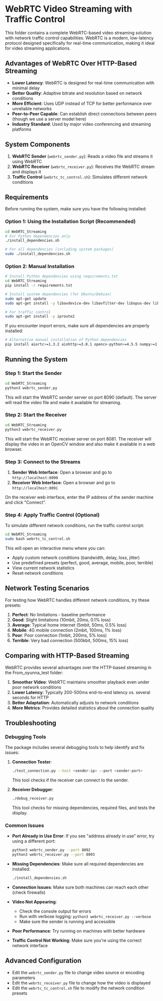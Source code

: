 # WebRTC Video Streaming with Traffic Control

This folder contains a complete WebRTC-based video streaming solution with network traffic control capabilities. WebRTC is a modern, low-latency protocol designed specifically for real-time communication, making it ideal for video streaming applications.

## Advantages of WebRTC Over HTTP-Based Streaming

- **Lower Latency**: WebRTC is designed for real-time communication with minimal delay
- **Better Quality**: Adaptive bitrate and resolution based on network conditions
- **More Efficient**: Uses UDP instead of TCP for better performance over unreliable networks
- **Peer-to-Peer Capable**: Can establish direct connections between peers (though we use a server model here)
- **Industry Standard**: Used by major video conferencing and streaming platforms

## System Components

1. **WebRTC Sender** (`webrtc_sender.py`): Reads a video file and streams it using WebRTC
2. **WebRTC Receiver** (`webrtc_receiver.py`): Receives the WebRTC stream and displays it
3. **Traffic Control** (`webrtc_tc_control.sh`): Simulates different network conditions

## Requirements

Before running the system, make sure you have the following installed:

### Option 1: Using the Installation Script (Recommended)

```bash
cd WebRTC_Streaming
# For Python dependencies only
./install_dependencies.sh

# For all dependencies (including system packages)
sudo ./install_dependencies.sh
```

### Option 2: Manual Installation

```bash
# Install Python dependencies using requirements.txt
cd WebRTC_Streaming
pip install -r requirements.txt

# Install system dependencies (for Ubuntu/Debian)
sudo apt-get update
sudo apt-get install -y libavdevice-dev libavfilter-dev libopus-dev libvpx-dev pkg-config libsrtp2-dev

# For traffic control
sudo apt-get install -y iproute2
```

If you encounter import errors, make sure all dependencies are properly installed:

```bash
# Alternative manual installation of Python dependencies
pip install aiortc>=1.3.2 aiohttp>=3.8.1 opencv-python>=4.5.5 numpy>=1.22.3 av>=9.2.0
```

## Running the System

### Step 1: Start the Sender

```bash
cd WebRTC_Streaming
python3 webrtc_sender.py
```

This will start the WebRTC sender server on port 8090 (default). The server will read the video file and make it available for streaming.

### Step 2: Start the Receiver

```bash
cd WebRTC_Streaming
python3 webrtc_receiver.py
```

This will start the WebRTC receiver server on port 8081. The receiver will display the video in an OpenCV window and also make it available in a web browser.

### Step 3: Connect to the Streams

1. **Sender Web Interface**: Open a browser and go to `http://localhost:8090`
2. **Receiver Web Interface**: Open a browser and go to `http://localhost:8091`

On the receiver web interface, enter the IP address of the sender machine and click "Connect".

### Step 4: Apply Traffic Control (Optional)

To simulate different network conditions, run the traffic control script:

```bash
cd WebRTC_Streaming
sudo bash webrtc_tc_control.sh
```

This will open an interactive menu where you can:
- Apply custom network conditions (bandwidth, delay, loss, jitter)
- Use predefined presets (perfect, good, average, mobile, poor, terrible)
- View current network statistics
- Reset network conditions

## Network Testing Scenarios

For testing how WebRTC handles different network conditions, try these presets:

1. **Perfect**: No limitations - baseline performance
2. **Good**: Slight limitations (10mbit, 20ms, 0.1% loss)
3. **Average**: Typical home internet (5mbit, 50ms, 0.5% loss)
4. **Mobile**: 4G mobile connection (2mbit, 100ms, 1% loss)
5. **Poor**: Poor connection (1mbit, 200ms, 5% loss)
6. **Terrible**: Very bad connection (500kbit, 500ms, 15% loss)

## Comparing with HTTP-Based Streaming

WebRTC provides several advantages over the HTTP-based streaming in the From_oyunna_test folder:

1. **Smoother Video**: WebRTC maintains smoother playback even under poor network conditions
2. **Lower Latency**: Typically 200-500ms end-to-end latency vs. several seconds for HTTP
3. **Better Adaptation**: Automatically adjusts to network conditions
4. **More Metrics**: Provides detailed statistics about the connection quality

## Troubleshooting

### Debugging Tools

The package includes several debugging tools to help identify and fix issues:

1. **Connection Tester**:
   ```bash
   ./test_connection.py --host <sender-ip> --port <sender-port>
   ```
   This tool checks if the receiver can connect to the sender.

2. **Receiver Debugger**:
   ```bash
   ./debug_receiver.py
   ```
   This tool checks for missing dependencies, required files, and tests the display.

### Common Issues

- **Port Already in Use Error**: If you see "address already in use" error, try using a different port:
  ```bash
  python3 webrtc_sender.py --port 8092
  python3 webrtc_receiver.py --port 8093
  ```

- **Missing Dependencies**: Make sure all required dependencies are installed:
  ```bash
  ./install_dependencies.sh
  ```

- **Connection Issues**: Make sure both machines can reach each other (check firewalls)
  
- **Video Not Appearing**:
  - Check the console output for errors
  - Run with verbose logging: `python3 webrtc_receiver.py --verbose`
  - Make sure the sender is running and accessible

- **Poor Performance**: Try running on machines with better hardware

- **Traffic Control Not Working**: Make sure you're using the correct network interface

## Advanced Configuration

- Edit the `webrtc_sender.py` file to change video source or encoding parameters
- Edit the `webrtc_receiver.py` file to change how the video is displayed
- Edit the `webrtc_tc_control.sh` file to modify the network condition presets